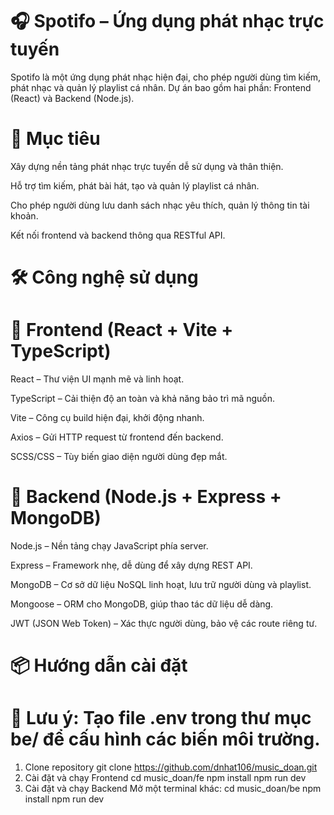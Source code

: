 # 🎧 Spotifo – Ứng dụng phát nhạc trực tuyến
Spotifo là một ứng dụng phát nhạc hiện đại, cho phép người dùng tìm kiếm, phát nhạc và quản lý playlist cá nhân. Dự án bao gồm hai phần: Frontend (React) và Backend (Node.js).

# 🚀 Mục tiêu
Xây dựng nền tảng phát nhạc trực tuyến dễ sử dụng và thân thiện.

Hỗ trợ tìm kiếm, phát bài hát, tạo và quản lý playlist cá nhân.

Cho phép người dùng lưu danh sách nhạc yêu thích, quản lý thông tin tài khoản.

Kết nối frontend và backend thông qua RESTful API.

# 🛠️ Công nghệ sử dụng
# 📱 Frontend (React + Vite + TypeScript)
React – Thư viện UI mạnh mẽ và linh hoạt.

TypeScript – Cải thiện độ an toàn và khả năng bảo trì mã nguồn.

Vite – Công cụ build hiện đại, khởi động nhanh.

Axios – Gửi HTTP request từ frontend đến backend.

SCSS/CSS – Tùy biến giao diện người dùng đẹp mắt.

# 🔧 Backend (Node.js + Express + MongoDB)
Node.js – Nền tảng chạy JavaScript phía server.

Express – Framework nhẹ, dễ dùng để xây dựng REST API.

MongoDB – Cơ sở dữ liệu NoSQL linh hoạt, lưu trữ người dùng và playlist.

Mongoose – ORM cho MongoDB, giúp thao tác dữ liệu dễ dàng.

JWT (JSON Web Token) – Xác thực người dùng, bảo vệ các route riêng tư.

# 📦 Hướng dẫn cài đặt
# 🔑 Lưu ý: Tạo file .env trong thư mục be/ để cấu hình các biến môi trường.

1. Clone repository
git clone https://github.com/dnhat106/music_doan.git
2. Cài đặt và chạy Frontend
cd music_doan/fe
npm install
npm run dev
3. Cài đặt và chạy Backend
Mở một terminal khác:
cd music_doan/be
npm install
npm run dev
